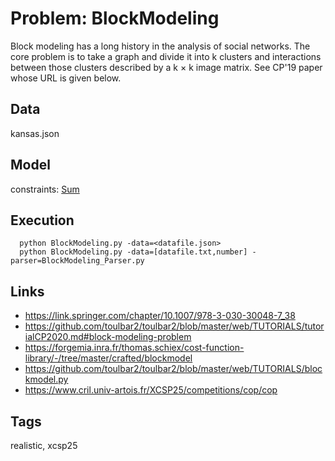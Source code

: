 # Problem: BlockModeling

Block modeling has a long history in the analysis of social networks.
The core problem is to take a graph and divide it into k clusters and interactions between those clusters described by a k × k image matrix.
See CP'19 paper whose URL is given below.

## Data
  kansas.json

## Model
  constraints: [Sum](https://pycsp.org/documentation/constraints/Sum)

## Execution
```
  python BlockModeling.py -data=<datafile.json>
  python BlockModeling.py -data=[datafile.txt,number] -parser=BlockModeling_Parser.py
```

## Links
  - https://link.springer.com/chapter/10.1007/978-3-030-30048-7_38
  - https://github.com/toulbar2/toulbar2/blob/master/web/TUTORIALS/tutorialCP2020.md#block-modeling-problem
  - https://forgemia.inra.fr/thomas.schiex/cost-function-library/-/tree/master/crafted/blockmodel
  - https://github.com/toulbar2/toulbar2/blob/master/web/TUTORIALS/blockmodel.py
  - https://www.cril.univ-artois.fr/XCSP25/competitions/cop/cop

## Tags
  realistic, xcsp25
